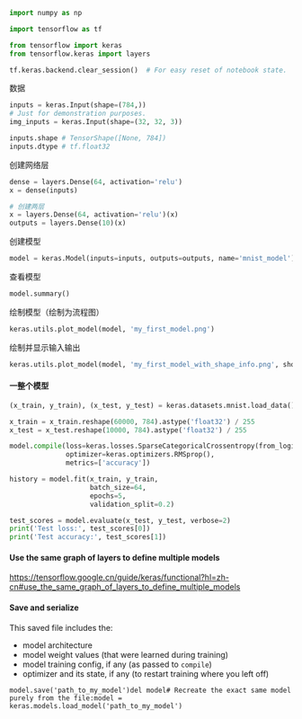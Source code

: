 ```python
import numpy as np

import tensorflow as tf

from tensorflow import keras
from tensorflow.keras import layers

tf.keras.backend.clear_session()  # For easy reset of notebook state.
```

数据

```python
inputs = keras.Input(shape=(784,))
# Just for demonstration purposes.
img_inputs = keras.Input(shape=(32, 32, 3))
```

```python
inputs.shape # TensorShape([None, 784])
inputs.dtype # tf.float32
```

创建网络层

```python
dense = layers.Dense(64, activation='relu')
x = dense(inputs)

# 创建两层
x = layers.Dense(64, activation='relu')(x)
outputs = layers.Dense(10)(x)
```

创建模型

```python
model = keras.Model(inputs=inputs, outputs=outputs, name='mnist_model')
```

查看模型

```python
model.summary()
```

绘制模型（绘制为流程图）

```python
keras.utils.plot_model(model, 'my_first_model.png')
```

绘制并显示输入输出

```python
keras.utils.plot_model(model, 'my_first_model_with_shape_info.png', show_shapes=True)
```



#### 一整个模型

```python
(x_train, y_train), (x_test, y_test) = keras.datasets.mnist.load_data()

x_train = x_train.reshape(60000, 784).astype('float32') / 255
x_test = x_test.reshape(10000, 784).astype('float32') / 255

model.compile(loss=keras.losses.SparseCategoricalCrossentropy(from_logits=True),
              optimizer=keras.optimizers.RMSprop(),
              metrics=['accuracy'])

history = model.fit(x_train, y_train,
                    batch_size=64,
                    epochs=5,
                    validation_split=0.2)

test_scores = model.evaluate(x_test, y_test, verbose=2)
print('Test loss:', test_scores[0])
print('Test accuracy:', test_scores[1])
```

#### Use the same graph of layers to define multiple models

https://tensorflow.google.cn/guide/keras/functional?hl=zh-cn#use_the_same_graph_of_layers_to_define_multiple_models

#### Save and serialize

This saved file includes the:

- model architecture
- model weight values (that were learned during training)
- model training config, if any (as passed to `compile`)
- optimizer and its state, if any (to restart training where you left off)

```
model.save('path_to_my_model')del model# Recreate the exact same model purely from the file:model = keras.models.load_model('path_to_my_model')
```